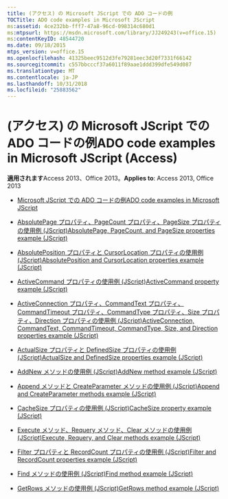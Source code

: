 ```yaml
---
title: (アクセス) の Microsoft JScript での ADO コードの例
TOCTitle: ADO code examples in Microsoft JScript
ms:assetid: 4ce232bb-fff7-47a8-96cd-098314c680d1
ms:mtpsurl: https://msdn.microsoft.com/library/JJ249243(v=office.15)
ms:contentKeyID: 48544720
ms.date: 09/18/2015
mtps_version: v=office.15
ms.openlocfilehash: 41325beec9512d3fe79281eec3d20f7331f66142
ms.sourcegitcommit: c557bbcccf37a6011f89aae1ddd399dfe549d087
ms.translationtype: MT
ms.contentlocale: ja-JP
ms.lasthandoff: 10/31/2018
ms.locfileid: "25883562"
---
```

# <a name="ado-code-examples-in-microsoft-jscript-access"></a><span data-ttu-id="8b878-102">(アクセス) の Microsoft JScript での ADO コードの例</span><span class="sxs-lookup"><span data-stu-id="8b878-102">ADO code examples in Microsoft JScript (Access)</span></span>


<span data-ttu-id="8b878-103">**適用されます**Access 2013、Office 2013。</span><span class="sxs-lookup"><span data-stu-id="8b878-103">**Applies to**: Access 2013, Office 2013</span></span>

  - [<span data-ttu-id="8b878-104">Microsoft JScript での ADO コードの例</span><span class="sxs-lookup"><span data-stu-id="8b878-104">ADO code examples in Microsoft JScript</span></span>](ado-code-examples-in-microsoft-jscript.md)

  - [<span data-ttu-id="8b878-105">AbsolutePage プロパティ、PageCount プロパティ、PageSize プロパティの使用例 (JScript)</span><span class="sxs-lookup"><span data-stu-id="8b878-105">AbsolutePage, PageCount, and PageSize properties example (JScript)</span></span>](absolutepage-pagecount-and-pagesize-properties-example-jscript.md)

  - [<span data-ttu-id="8b878-106">AbsolutePosition プロパティと CursorLocation プロパティの使用例 (JScript)</span><span class="sxs-lookup"><span data-stu-id="8b878-106">AbsolutePosition and CursorLocation properties example (JScript)</span></span>](absoluteposition-and-cursorlocation-properties-example-jscript.md)

  - [<span data-ttu-id="8b878-107">ActiveCommand プロパティの使用例 (JScript)</span><span class="sxs-lookup"><span data-stu-id="8b878-107">ActiveCommand property example (JScript)</span></span>](activecommand-property-example-jscript.md)

  - [<span data-ttu-id="8b878-108">ActiveConnection プロパティ、CommandText プロパティ、CommandTimeout プロパティ、CommandType プロパティ、Size プロパティ、Direction プロパティの使用例 (JScript)</span><span class="sxs-lookup"><span data-stu-id="8b878-108">ActiveConnection, CommandText, CommandTimeout, CommandType, Size, and Direction properties example (JScript)</span></span>](activeconnection-commandtext-commandtimeout-commandtype-size-and-direction-properties-example-jscript.md)

  - [<span data-ttu-id="8b878-109">ActualSize プロパティと DefinedSize プロパティの使用例 (JScript)</span><span class="sxs-lookup"><span data-stu-id="8b878-109">ActualSize and DefinedSize properties example (JScript)</span></span>](actualsize-and-definedsize-properties-example-jscript.md)

  - [<span data-ttu-id="8b878-110">AddNew メソッドの使用例 (JScript)</span><span class="sxs-lookup"><span data-stu-id="8b878-110">AddNew method example (JScript)</span></span>](addnew-method-example-jscript.md)

  - [<span data-ttu-id="8b878-111">Append メソッドと CreateParameter メソッドの使用例 (JScript)</span><span class="sxs-lookup"><span data-stu-id="8b878-111">Append and CreateParameter methods example (JScript)</span></span>](append-and-createparameter-methods-example-jscript.md)

  - [<span data-ttu-id="8b878-112">CacheSize プロパティの使用例 (JScript)</span><span class="sxs-lookup"><span data-stu-id="8b878-112">CacheSize property example (JScript)</span></span>](cachesize-property-example-jscript.md)

  - [<span data-ttu-id="8b878-113">Execute メソッド、Requery メソッド、Clear メソッドの使用例 (JScript)</span><span class="sxs-lookup"><span data-stu-id="8b878-113">Execute, Requery, and Clear methods example (JScript)</span></span>](execute-requery-and-clear-methods-example-jscript.md)

  - [<span data-ttu-id="8b878-114">Filter プロパティと RecordCount プロパティの使用例 (JScript)</span><span class="sxs-lookup"><span data-stu-id="8b878-114">Filter and RecordCount properties example (JScript)</span></span>](filter-and-recordcount-properties-example-jscript.md)

  - [<span data-ttu-id="8b878-115">Find メソッドの使用例 (JScript)</span><span class="sxs-lookup"><span data-stu-id="8b878-115">Find method example (JScript)</span></span>](find-method-example-jscript.md)

  - [<span data-ttu-id="8b878-116">GetRows メソッドの使用例 (JScript)</span><span class="sxs-lookup"><span data-stu-id="8b878-116">GetRows method example (JScript)</span></span>](getrows-method-example-jscript.md)

